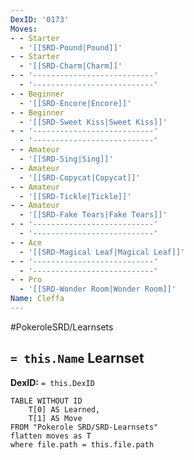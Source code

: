 ```yaml
---
DexID: '0173'
Moves:
- - Starter
  - '[[SRD-Pound|Pound]]'
- - Starter
  - '[[SRD-Charm|Charm]]'
- - '---------------------------'
  - '---------------------------'
- - Beginner
  - '[[SRD-Encore|Encore]]'
- - Beginner
  - '[[SRD-Sweet Kiss|Sweet Kiss]]'
- - '---------------------------'
  - '---------------------------'
- - Amateur
  - '[[SRD-Sing|Sing]]'
- - Amateur
  - '[[SRD-Copycat|Copycat]]'
- - Amateur
  - '[[SRD-Tickle|Tickle]]'
- - Amateur
  - '[[SRD-Fake Tears|Fake Tears]]'
- - '---------------------------'
  - '---------------------------'
- - Ace
  - '[[SRD-Magical Leaf|Magical Leaf]]'
- - '---------------------------'
  - '---------------------------'
- - Pro
  - '[[SRD-Wonder Room|Wonder Room]]'
Name: Cleffa
---
```


#PokeroleSRD/Learnsets

## `= this.Name` Learnset

**DexID:** `= this.DexID`

```dataview
TABLE WITHOUT ID
    T[0] AS Learned,
    T[1] AS Move
FROM "Pokerole SRD/SRD-Learnsets"
flatten moves as T
where file.path = this.file.path
```
